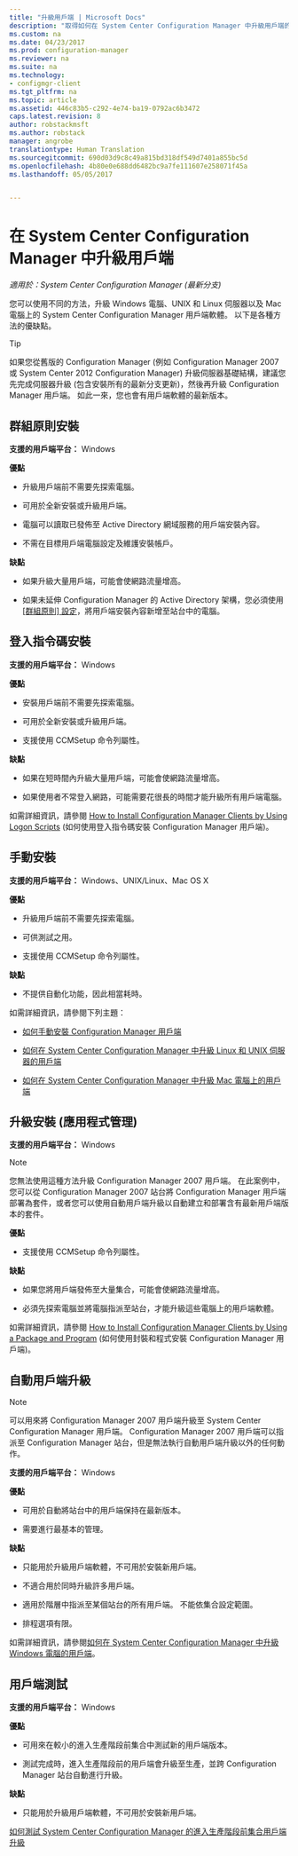 ```yaml
---
title: "升級用戶端 | Microsoft Docs"
description: "取得如何在 System Center Configuration Manager 中升級用戶端的相關資訊。"
ms.custom: na
ms.date: 04/23/2017
ms.prod: configuration-manager
ms.reviewer: na
ms.suite: na
ms.technology:
- configmgr-client
ms.tgt_pltfrm: na
ms.topic: article
ms.assetid: 446c83b5-c292-4e74-ba19-0792ac6b3472
caps.latest.revision: 8
author: robstackmsft
ms.author: robstack
manager: angrobe
translationtype: Human Translation
ms.sourcegitcommit: 690d03d9c8c49a815bd318df549d7401a855bc5d
ms.openlocfilehash: 4b80e0e688dd6482bc9a7fe111607e258071f45a
ms.lasthandoff: 05/05/2017


---
```

# <a name="upgrade-clients-in-system-center-configuration-manager"></a>在 System Center Configuration Manager 中升級用戶端

*適用於：System Center Configuration Manager (最新分支)*

您可以使用不同的方法，升級 Windows 電腦、UNIX 和 Linux 伺服器以及 Mac 電腦上的 System Center Configuration Manager 用戶端軟體。 以下是各種方法的優缺點。  

> [!TIP]  
>  如果您從舊版的 Configuration Manager \(例如 Configuration Manager 2007 或 System Center 2012 Configuration Manager\) 升級伺服器基礎結構，建議您先完成伺服器升級 (包含安裝所有的最新分支更新)，然後再升級 Configuration Manager 用戶端。 如此一來，您也會有用戶端軟體的最新版本。  

## <a name="group-policy-installation"></a>群組原則安裝  
 **支援的用戶端平台：** Windows  

 **優點**  

-   升級用戶端前不需要先探索電腦。  

-   可用於全新安裝或升級用戶端。  

-   電腦可以讀取已發佈至 Active Directory 網域服務的用戶端安裝內容。  

-   不需在目標用戶端電腦設定及維護安裝帳戶。  

 **缺點**  

-   如果升級大量用戶端，可能會使網路流量增高。  

-   如果未延伸 Configuration Manager 的 Active Directory 架構，您必須使用 [[群組原則] 設定](../../../../core/clients/deploy/deploy-clients-to-windows-computers.md#BKMK_ClientGP)，將用戶端安裝內容新增至站台中的電腦。  


## <a name="logon-script-installation"></a>登入指令碼安裝  
 **支援的用戶端平台：** Windows  

 **優點**  

-   安裝用戶端前不需要先探索電腦。  

-   可用於全新安裝或升級用戶端。  

-   支援使用 CCMSetup 命令列屬性。  

 **缺點**  

-   如果在短時間內升級大量用戶端，可能會使網路流量增高。  

-   如果使用者不常登入網路，可能需要花很長的時間才能升級所有用戶端電腦。  

 如需詳細資訊，請參閱 [How to Install Configuration Manager Clients by Using Logon Scripts](../../../../core/clients/deploy/deploy-clients-to-windows-computers.md#BKMK_ClientLogonScript) (如何使用登入指令碼安裝 Configuration Manager 用戶端)。  

## <a name="manual-installation"></a>手動安裝  
 **支援的用戶端平台：** Windows、UNIX/Linux、Mac OS X  

 **優點**  

-   升級用戶端前不需要先探索電腦。  

-   可供測試之用。  

-   支援使用 CCMSetup 命令列屬性。  

 **缺點**  

-   不提供自動化功能，因此相當耗時。  

 如需詳細資訊，請參閱下列主題：  

-   [如何手動安裝 Configuration Manager 用戶端](../../../../core/clients/deploy/deploy-clients-to-windows-computers.md#BKMK_Manual)  

-   [如何在 System Center Configuration Manager 中升級 Linux 和 UNIX 伺服器的用戶端](../../../../core/clients/manage/upgrade/upgrade-clients-for-linux-and-unix-servers.md)  

-   [如何在 System Center Configuration Manager 中升級 Mac 電腦上的用戶端](../../../../core/clients/manage/upgrade/upgrade-clients-on-mac-computers.md)  

## <a name="upgrade-installation-application-management"></a>升級安裝 (應用程式管理)  
 **支援的用戶端平台：** Windows  

> [!NOTE]  
>  您無法使用這種方法升級 Configuration Manager 2007 用戶端。 在此案例中，您可以從 Configuration Manager 2007 站台將 Configuration Manager 用戶端部署為套件，或者您可以使用自動用戶端升級以自動建立和部署含有最新用戶端版本的套件。  

 **優點**  

-   支援使用 CCMSetup 命令列屬性。  

 **缺點**  

-   如果您將用戶端發佈至大量集合，可能會使網路流量增高。  

-   必須先探索電腦並將電腦指派至站台，才能升級這些電腦上的用戶端軟體。  

 如需詳細資訊，請參閱 [How to Install Configuration Manager Clients by Using a Package and Program](../../../../core/clients/deploy/deploy-clients-to-windows-computers.md#BKMK_ClientApp) (如何使用封裝和程式安裝 Configuration Manager 用戶端)。  

## <a name="automatic-client-upgrade"></a>自動用戶端升級  

> [!NOTE]  
>  可以用來將 Configuration Manager 2007 用戶端升級至 System Center Configuration Manager 用戶端。 Configuration Manager 2007 用戶端可以指派至 Configuration Manager 站台，但是無法執行自動用戶端升級以外的任何動作。  

 **支援的用戶端平台：** Windows  

 **優點**  

-   可用於自動將站台中的用戶端保持在最新版本。  

-   需要進行最基本的管理。  

 **缺點**  

-   只能用於升級用戶端軟體，不可用於安裝新用戶端。  

-   不適合用於同時升級許多用戶端。  

-   適用於階層中指派至某個站台的所有用戶端。 不能依集合設定範圍。  

-   排程選項有限。  

 如需詳細資訊，請參閱[如何在 System Center Configuration Manager 中升級 Windows 電腦的用戶端](../../../../core/clients/manage/upgrade/upgrade-clients-for-windows-computers.md)。  

## <a name="client-testing"></a>用戶端測試  
 **支援的用戶端平台：** Windows  

 **優點**  

-   可用來在較小的進入生產階段前集合中測試新的用戶端版本。  

-   測試完成時，進入生產階段前的用戶端會升級至生產，並跨 Configuration Manager 站台自動進行升級。  

 **缺點**  

-   只能用於升級用戶端軟體，不可用於安裝新用戶端。  

 [如何測試 System Center Configuration Manager 的進入生產階段前集合用戶端升級](../../../../core/clients/manage/upgrade/test-client-upgrades.md)  

